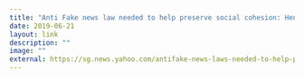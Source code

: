 ```yaml
---
title: "Anti Fake news law needed to help preserve social cohesion: Heng Swee Keat"
date: 2019-06-21
layout: link
description: ""
image: ""
external: https://sg.news.yahoo.com/antifake-news-laws-needed-to-help-preserve-social-cohesion-heng-swee-keat-081357862.html?guccounter=1
---
```


